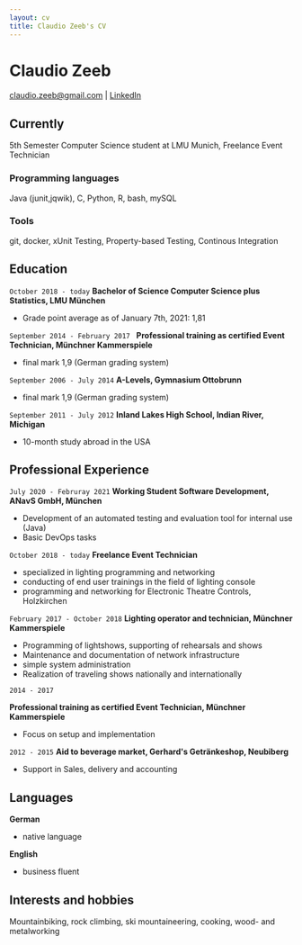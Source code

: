 ```yaml
---
layout: cv
title: Claudio Zeeb's CV
---
```

# Claudio Zeeb

<div id="webaddress">
<a href="mailto:claudio.zeeb@gmail.com">claudio.zeeb@gmail.com</a>
| <a href="https://www.linkedin.com/in/claudio-zeeb-0450a118a/">LinkedIn</a>
</div>


## Currently

5th Semester Computer Science student at LMU Munich, Freelance Event Technician

### Programming languages

Java (junit,jqwik), C, Python, R, bash, mySQL

### Tools

git, docker, xUnit Testing, Property-based Testing, Continous Integration

## Education

`October 2018 - today`
__Bachelor of Science Computer Science plus Statistics, LMU München__

- Grade point average as of January 7th, 2021: 1,81

`September 2014 - February 2017 `
__Professional training as certified Event Technician, Münchner Kammerspiele__

- final mark 1,9 (German grading system)

`September 2006 - July 2014`
__A-Levels, Gymnasium Ottobrunn__

- final mark 1,9 (German grading system)

`September 2011 - July 2012`
__Inland Lakes High School, Indian River, Michigan__

- 10-month study abroad in the USA
  
## Professional Experience

`July 2020 - Februray 2021`
__Working Student Software Development, ANavS GmbH, München__

- Development of an automated testing and evaluation tool for internal use (Java)
- Basic DevOps tasks 

`October 2018 - today`
__Freelance Event Technician__

- specialized in lighting programming and networking
- conducting of end user trainings in the field of lighting console
- programming and networking for Electronic Theatre Controls, Holzkirchen
  
`February 2017 - October 2018`
__Lighting operator and technician, Münchner Kammerspiele__

- Programming of lightshows, supporting of rehearsals and shows
- Maintenance and documentation of network infrastructure 
- simple system administration
- Realization of traveling shows nationally and internationally
 
`2014 - 2017`

__Professional training as certified Event Technician, Münchner Kammerspiele__

- Focus on setup and implementation 

`2012 - 2015`
__Aid to beverage market, Gerhard's Getränkeshop, Neubiberg__

- Support in Sales, delivery and accounting

## Languages
__German__ 

- native language 

__English__

- business fluent

## Interests and hobbies

Mountainbiking, rock climbing, ski mountaineering, cooking, wood- and metalworking

<!-- ### Footer

Last updated: April 2020 -->


